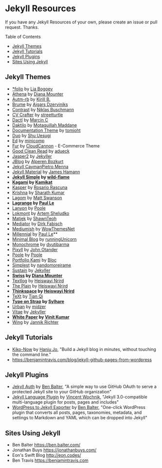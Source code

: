 # Jekyll Resources

If you have any Jekyll Resources of your own, please create an issue or pull request. Thanks. 

Table of Contents
- [Jekyll Themes](https://github.com/swoicik/Jekyll-Resources/blob/master/README.md#jekyll-themes)
- [Jekyll Tutorials](https://github.com/swoicik/Jekyll-Resources#jekyll-tutorials)
- [Jekyll Plugins](https://github.com/swoicik/Jekyll-Resources#jekyll-plugins)
- [Sites Using Jekyll](https://github.com/swoicik/Jekyll-Resources#sites-using-jekyll)

## Jekyll Themes
- [*folio](https://github.com/bogoli/-folio) by [Lia Bogoev](https://github.com/bogoli)
- [Athena](https://github.com/broccolini/athena) by [Diana Mounter](https://github.com/broccolini)
- [Autm-rb](https://github.com/kirqe/autm-rb) by [Kirill B.](https://github.com/kirqu)
- [Brume](https://github.com/aigarsdz/brume) by [Aigars Dzerviniks](https://github.com/aigarsdz)
- [Contrast](https://github.com/niklasbuschmann/contrast) by [Niklas Buschmann](https://github.com/niklasbuschmann)
- [CV Crafter](https://github.com/streetturtle/jekyll-cv-crafter) by [streetturtle](https://github.com/streetturtle)
- [Dactl](https://github.com/melangue/dactl) by [Marcin C](https://github.com/melangue)
- [Daktilo](https://github.com/kronik3r/daktilo) by [Motaquillah Maddane](https://github.com/kronik3r)
- [Documentation Theme](https://github.com/tomjoht/documentation-theme-jekyll) by [tomjoht](https://github.com/tomjoht)
- [Duo](https://github.com/chibicode/duo) by [Shu Uesugi](https://github.com/chibicode)
- [Ed](https://github.com/minicomp/ed/) by [minicomp](https://github.com/minicomp)
- [Fur](https://github.com/CloudCannon/fur-jekyll-template) by [CloudCannon](https://github.com/CloudCannon) - E-Commerce Theme
- [Good Clean Read](https://github.com/adueck/good-clean-read) by [adueck](https://github.com/adueck)
- [Jasper2](https://github.com/jekyller/jasper2) by [Jekyller](https://github.com/jekyller)
- [JBlog](https://github.com/alperenbozkurt/JBlog) by [Alperen Bozkurt](https://github.com/alperenbozkurt)
- [Jekyll Cayman](https://github.com/pietromenna/jekyll-cayman-theme)[Pietro Menna](https://github.com/pietromenna)
- [Jekyll Material](https://github.com/jameshamann/jekyll-material-theme) by [James Hamann](https://github.com/jameshamann)
- **[Jekyll Simple](https://github.com/wild-flame/jekyll-simple) by [wild-flame](https://github.com/wild-flame)**
- **[Kagami](https://github.com/kamikat/jekyll-theme-kagami) by [Kamikat](https://github.com/kamikat)**
- [Kasper](https://github.com/rosario/kasper) by [Rosario Rascuna](https://github.com/rosario)
- [Krishna](https://github.com/sharu725/krishna) by [Sharath Kumar](https://github.com/sharu725)
- [Lagom](https://github.com/swanson/lagom) by [Matt Swanson](https://github.com/swanson)
- **[Lagrange](https://github.com/LeNPaul/Lagrange) by [Paul Le](https://github.com/LeNPaul)**
- [Lanyon](https://github.com/poole/lanyon) by [Poole](https://github.com/poole)
- [Lokmont](https://github.com/artemsheludko/lokmont) by [Artem Sheludko](https://github.com/artemsheludko)
- [Matjek](https://github.com/ShawnTeoh/matjek) by [ShawnTeoh](https://github.com/ShawnTeoh)
- [Mediator](https://github.com/dirkfabisch/mediator) by [Dirk Fabisch](https://github.com/dirkfabisch)
- [Mediumish](https://github.com/wowthemesnet/mediumish-theme-jekyll) by [WowThemesNet](https://github.com/wowthemesnet)
- [Millennial](https://github.com/LeNPaul/Millennial) by [Paul Le](https://github.com/LeNPaul)**
- [Minimal Blog](https://github.com/runningUnicorn/minimal-blog) by [runningUnicorn](https://github.com/runningUnicorn)
- [Monochrome](https://github.com/dyutibarma/monochrome) by [dyutibarma](https://github.com/dyutibarma)
- [Pixyll](https://github.com/johno/pixyll) by [John Otander](https://github.com/johno)
- [Poole](https://github.com/poole/poole) by [Poole](https://github.com/poole)
- [Portfolio Kami](https://github.com/Bloc/portfolio-kami) by [Bloc](https://github.com/Bloc)
- [Simplest](https://github.com/nandomoreirame/simplest) by [nandomoreirame](https://github.com/nandomoreirame)
- [Sustain](https://github.com/jekyller/sustain) by [Jekyller](https://github.com/jekyller)
- **[Swiss](https://github.com/broccolini/swiss) by [Diana Mounter](https://github.com/broccolini)**
- [Textlog](https://github.com/heiswayi/textlog) by [Heiswayi Nrird](https://github.com/heiswayi)
- [The Plain](https://github.com/heiswayi/the-plain) by [Heiswayi Nrird](https://github.com/heiswayi)
- **[Thinkspace](https://github.com/heiswayi/thinkspace) by [Heiswayi Nrird](https://github.com/heiswayi)**
- [TeXt](https://github.com/kitian616/jekyll-TeXt-theme) by [Tian Qi](https://github.com/kitian616)
- **[Type on Strap](https://github.com/Sylhare/Type-on-Strap) by [Sylhare](https://github.com/Sylhare)**
- [Urban](https://github.com/midzer/urban-theme) by [midzer](https://github.com/midzer)
- [Vitae](https://github.com/jekyller/vitae) by [Jekyller](https://github.com/jekyller)
- **[White Paper](https://github.com/vinitkumar/white-paper) by [Vinit Kumar](https://github.com/vinitkumar)**
- [Wing](https://github.com/nikrich/jekyll-wing-template) by [Jannik Richter](https://github.com/nikrich)

## Jekyll Tutorials
- [Kiko-Now](https://github.com/aweekj/kiko-now) by [Hanju Jo](https://github.com/aweekj), "Build a Jekyll blog in minutes, without touching the command line."
- https://benjamintravis.com/blog/jekyll-github-pages-from-wordpress

## Jekyll Plugins 
- [Jekyll Auth](https://github.com/benbalter/jekyll-auth) by [Ben Balter](https://github.com/benbalter), "A simple way to use GitHub OAuth to serve a protected Jekyll site to your GitHub organization"
- [Jekyll Language Plugin](https://github.com/vwochnik/jekyll-language-plugin) by [Vincent Wochnik](https://github.com/vwochnik), "Jekyll 3.0-compatible multi-language plugin for posts, pages and includes"
- [WordPress to Jekyll Exporter](https://github.com/benbalter/wordpress-to-jekyll-exporter) by [Ben Balter](https://github.com/benbalter), "One-click WordPress plugin that converts all posts, pages, taxonomies, metadata, and settings to Markdown and YAML which can be dropped into Jekyll"

## Sites Using Jekyll
- Ben Balter https://ben.balter.com/
- Jonathan Buys https://jonathanbuys.com/
- Eon's Swift Blog http://eon.codes/
- Ben Travis https://benjamintravis.com
